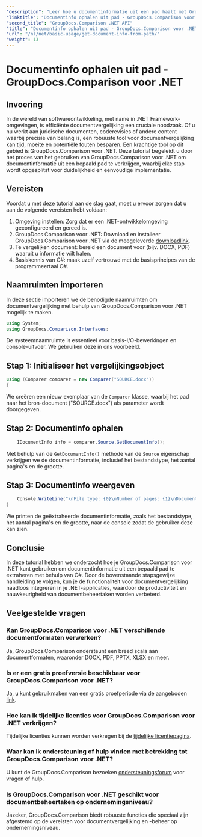 ```yaml
---
"description": "Leer hoe u documentinformatie uit een pad haalt met GroupDocs.Comparison voor .NET. Eenvoudige stappen voor efficiënt documentbeheer in C#."
"linktitle": "Documentinfo ophalen uit pad - GroupDocs.Comparison voor .NET"
"second_title": "GroupDocs.Comparison .NET API"
"title": "Documentinfo ophalen uit pad - GroupDocs.Comparison voor .NET"
"url": "/nl/net/basic-usage/get-document-info-from-path/"
"weight": 13
---
```


# Documentinfo ophalen uit pad - GroupDocs.Comparison voor .NET

## Invoering
In de wereld van softwareontwikkeling, met name in .NET Framework-omgevingen, is efficiënte documentvergelijking een cruciale noodzaak. Of u nu werkt aan juridische documenten, coderevisies of andere content waarbij precisie van belang is, een robuuste tool voor documentvergelijking kan tijd, moeite en potentiële fouten besparen. Een krachtige tool op dit gebied is GroupDocs.Comparison voor .NET. Deze tutorial begeleidt u door het proces van het gebruiken van GroupDocs.Comparison voor .NET om documentinformatie uit een bepaald pad te verkrijgen, waarbij elke stap wordt opgesplitst voor duidelijkheid en eenvoudige implementatie.
## Vereisten
Voordat u met deze tutorial aan de slag gaat, moet u ervoor zorgen dat u aan de volgende vereisten hebt voldaan:
1. Omgeving instellen: Zorg dat er een .NET-ontwikkelomgeving geconfigureerd en gereed is.
2. GroupDocs.Comparison voor .NET: Download en installeer GroupDocs.Comparison voor .NET via de meegeleverde [downloadlink](https://releases.groupdocs.com/comparison/net/).
3. Te vergelijken document: bereid een document voor (bijv. DOCX, PDF) waaruit u informatie wilt halen.
4. Basiskennis van C#: maak uzelf vertrouwd met de basisprincipes van de programmeertaal C#.

## Naamruimten importeren
In deze sectie importeren we de benodigde naamruimten om documentvergelijking met behulp van GroupDocs.Comparison voor .NET mogelijk te maken.
```csharp
using System;
using GroupDocs.Comparison.Interfaces;
```

De systeemnaamruimte is essentieel voor basis-I/O-bewerkingen en console-uitvoer. We gebruiken deze in ons voorbeeld.

## Stap 1: Initialiseer het vergelijkingsobject
```csharp
using (Comparer comparer = new Comparer("SOURCE.docx"))
{
```
We creëren een nieuw exemplaar van de `Comparer` klasse, waarbij het pad naar het bron-document ("SOURCE.docx") als parameter wordt doorgegeven.
## Stap 2: Documentinfo ophalen
```csharp
    IDocumentInfo info = comparer.Source.GetDocumentInfo();
```
Met behulp van de `GetDocumentInfo()` methode van de `Source` eigenschap verkrijgen we de documentinformatie, inclusief het bestandstype, het aantal pagina's en de grootte.
## Stap 3: Documentinfo weergeven
```csharp
    Console.WriteLine("\nFile type: {0}\nNumber of pages: {1}\nDocument size: {2} bytes", info.FileType, info.PageCount, info.Size);
}
```
We printen de geëxtraheerde documentinformatie, zoals het bestandstype, het aantal pagina's en de grootte, naar de console zodat de gebruiker deze kan zien.

## Conclusie
In deze tutorial hebben we onderzocht hoe je GroupDocs.Comparison voor .NET kunt gebruiken om documentinformatie uit een bepaald pad te extraheren met behulp van C#. Door de bovenstaande stapsgewijze handleiding te volgen, kun je de functionaliteit voor documentvergelijking naadloos integreren in je .NET-applicaties, waardoor de productiviteit en nauwkeurigheid van documentbeheertaken worden verbeterd.
## Veelgestelde vragen
### Kan GroupDocs.Comparison voor .NET verschillende documentformaten verwerken?
Ja, GroupDocs.Comparison ondersteunt een breed scala aan documentformaten, waaronder DOCX, PDF, PPTX, XLSX en meer.
### Is er een gratis proefversie beschikbaar voor GroupDocs.Comparison voor .NET?
Ja, u kunt gebruikmaken van een gratis proefperiode via de aangeboden [link](https://releases.groupdocs.com/).
### Hoe kan ik tijdelijke licenties voor GroupDocs.Comparison voor .NET verkrijgen?
Tijdelijke licenties kunnen worden verkregen bij de [tijdelijke licentiepagina](https://purchase.groupdocs.com/temporary-license/).
### Waar kan ik ondersteuning of hulp vinden met betrekking tot GroupDocs.Comparison voor .NET?
U kunt de GroupDocs.Comparison bezoeken [ondersteuningsforum](https://forum.groupdocs.com/c/comparison/12) voor vragen of hulp.
### Is GroupDocs.Comparison voor .NET geschikt voor documentbeheertaken op ondernemingsniveau?
Jazeker, GroupDocs.Comparison biedt robuuste functies die speciaal zijn afgestemd op de vereisten voor documentvergelijking en -beheer op ondernemingsniveau.